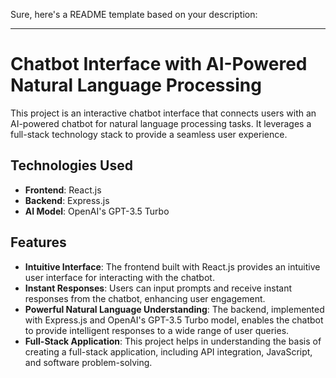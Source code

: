 Sure, here's a README template based on your description:

---

# Chatbot Interface with AI-Powered Natural Language Processing

This project is an interactive chatbot interface that connects users with an AI-powered chatbot for natural language processing tasks. It leverages a full-stack technology stack to provide a seamless user experience.

## Technologies Used

- **Frontend**: React.js
- **Backend**: Express.js
- **AI Model**: OpenAI's GPT-3.5 Turbo

## Features

- **Intuitive Interface**: The frontend built with React.js provides an intuitive user interface for interacting with the chatbot.
- **Instant Responses**: Users can input prompts and receive instant responses from the chatbot, enhancing user engagement.
- **Powerful Natural Language Understanding**: The backend, implemented with Express.js and OpenAI's GPT-3.5 Turbo model, enables the chatbot to provide intelligent responses to a wide range of user queries.
- **Full-Stack Application**: This project helps in understanding the basis of creating a full-stack application, including API integration, JavaScript, and software problem-solving.
